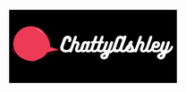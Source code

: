 <p align="center">
  <img width="300px" src="https://github.com/ashley-brown13/chatty-ashley/blob/main/client/src/images/ChattyAshley.png" alt="title and logo">
</p>
